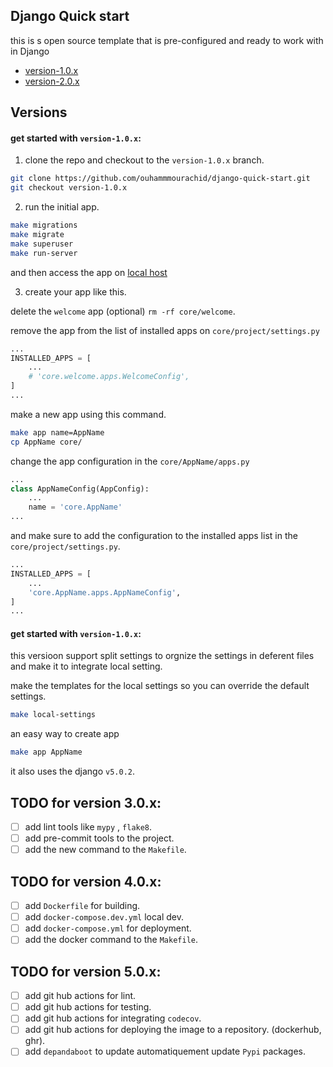 ## Django Quick start

this is s open source template that is pre-configured and ready to work with in Django
* [version-1.0.x](#get-started-with-version-1.0.x)
* [version-2.0.x](#get-started-with-version-2.0.x)

## Versions
#### get started with `version-1.0.x`:

1. clone the repo and checkout to the `version-1.0.x` branch.

```bash
git clone https://github.com/ouhammmourachid/django-quick-start.git
git checkout version-1.0.x
```

2. run the initial app.

```bash
make migrations
make migrate
make superuser
make run-server
```

and then access the app on [local host](http://127.0.0.1:8000/)

3. create your app like this.

delete the `welcome` app (optional) `rm -rf core/welcome`.

remove the app from the list of installed apps on `core/project/settings.py`

```python
...
INSTALLED_APPS = [
    ...
    # 'core.welcome.apps.WelcomeConfig',
]
...
```
make a new app using this command.

```bash
make app name=AppName
cp AppName core/
```
change the app configuration in the `core/AppName/apps.py`
```python
...
class AppNameConfig(AppConfig):
    ...
    name = 'core.AppName'
...
```
and make sure to add the configuration to the installed apps list in the `core/project/settings.py`.

```python
...
INSTALLED_APPS = [
    ...
    'core.AppName.apps.AppNameConfig',
]
...
```

#### get started with `version-1.0.x`:
this versioon support split settings to orgnize the settings in deferent files and make it to integrate local setting.

make the templates for the local settings so you can override the default settings.

```bash
make local-settings
```

an easy way to create app

```bash
make app AppName
```
it also uses the django `v5.0.2`.



## TODO for version 3.0.x:
- [ ] add lint tools like `mypy` , `flake8`.
- [ ] add pre-commit tools to the project.
- [ ] add the new command to the `Makefile`.

## TODO for version 4.0.x:
- [ ] add `Dockerfile` for building.
- [ ] add `docker-compose.dev.yml` local dev.
- [ ] add `docker-compose.yml` for deployment.
- [ ] add the docker command to the `Makefile`.

## TODO for version 5.0.x:
- [ ] add git hub actions for lint.
- [ ] add git hub actions for testing.
- [ ] add git hub actions for integrating `codecov`.
- [ ] add git hub actions for deploying the image to a repository. (dockerhub, ghr).
- [ ] add `depandaboot` to update automatiquement update `Pypi` packages.
